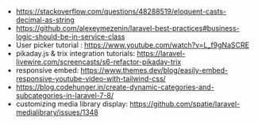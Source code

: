 * https://stackoverflow.com/questions/48288519/eloquent-casts-decimal-as-string
* https://github.com/alexeymezenin/laravel-best-practices#business-logic-should-be-in-service-class
* User picker tutorial : https://www.youtube.com/watch?v=L_f9gNaSCRE
* pikaday.js & trix integration tutorials: https://laravel-livewire.com/screencasts/s6-refactor-pikaday-trix
* responsive embed: https://www.themes.dev/blog/easily-embed-responsive-youtube-video-with-tailwind-css/
* https://blog.codehunger.in/create-dynamic-categories-and-subcategories-in-laravel-7-8/
* customizing media library display: https://github.com/spatie/laravel-medialibrary/issues/1348
